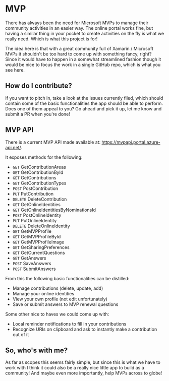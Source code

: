 # MVP

There has always been the need for Microsoft MVPs to manage their community activities in an easier way. The online portal works fine, but having a similar thing in your pocket to create activities on the fly is what we really need. Which is what this project is for!

The idea here is that with a great community full of Xamarin / Microsoft MVPs it shouldn't be too hard to come up with something fancy, right? Since it would have to happen in a somewhat streamlined fashion though it would be nice to focus the work in a single GitHub repo, which is what you see here.

How do I contribute?
--
If you want to pitch in, take a look at the issues currently filed, which should contain some of the basic functionalities the app should be able to perform. Does one of them appeal to you? Go ahead and pick it up, let me know and submit a PR when you're done!

MVP API
--
There is a current MVP API made available at: https://mvpapi.portal.azure-api.net/.

It exposes methods for the following:

- `GET` GetContributionAreas
- `GET` GetContributionById
- `GET` GetContributions
- `GET` GetContributionTypes
- `POST` PostContribution
- `PUT` PutContribution
- `DELETE` DeleteContribution
- `GET` GetOnlineIdentities
- `GET` GetOnlineIdentitiesByNominationsId
- `POST` PostOnlineIdentity
- `PUT` PutOnlineIdentity
- `DELETE` DeleteOnlineIdentity
- `GET` GetMVPProfile
- `GET` GetMVPProfileById
- `GET` GetMVPProfileImage
- `GET` GetSharingPreferences
- `GET` GetCurrentQuestions
- `GET` GetAnswers
- `POST` SaveAnswers
- `POST` SubmitAnswers

From this the following basic functionalities can be distilled:

- Manage contributions (delete, update, add)
- Manage your online identities
- View your own profile (not edit unfortunately)
- Save or submit answers to MVP renewal questions

Some other nice to haves we could come up with:
- Local reminder notifications to fill in your contributions
- Recognize URIs on clipboard and ask to instantly make a contribution out of it

So, who's with me?
--

As far as scopes this seems fairly simple, but since this is what we have to work with I think it could also be a really nice little app to build as a community! And maybe even more importantly, help MVPs across to globe!
